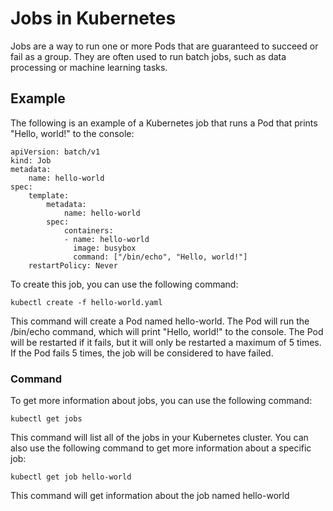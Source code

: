 # Jobs in Kubernetes

Jobs are a way to run one or more Pods that are guaranteed to succeed or fail as a group. They are often used to run batch jobs, such as data processing or machine learning tasks.

## Example

The following is an example of a Kubernetes job that runs a Pod that prints "Hello, world!" to the console:

    apiVersion: batch/v1
    kind: Job
    metadata:
        name: hello-world
    spec:
        template:
            metadata:
                name: hello-world
            spec:
                containers:
                - name: hello-world
                  image: busybox
                  command: ["/bin/echo", "Hello, world!"]
        restartPolicy: Never
To create this job, you can use the following command:

`kubectl create -f hello-world.yaml`

This command will create a Pod named hello-world. The Pod will run the /bin/echo command, which will print "Hello, world!" to the console. The Pod will be restarted if it fails, but it will only be restarted a maximum of 5 times. If the Pod fails 5 times, the job will be considered to have failed.

### Command

To get more information about jobs, you can use the following command:

`kubectl get jobs`

This command will list all of the jobs in your Kubernetes cluster. You can also use the following command to get more information about a specific job:

`kubectl get job hello-world`

This command will get information about the job named hello-world
